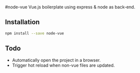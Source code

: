 #node-vue
Vue.js boilerplate using express & node as back-end.

## Installation
```sh
npm install --save node-vue
```

## Todo
- Automatically open the project in a browser.
- Trigger hot reload when non-vue files are updated.
